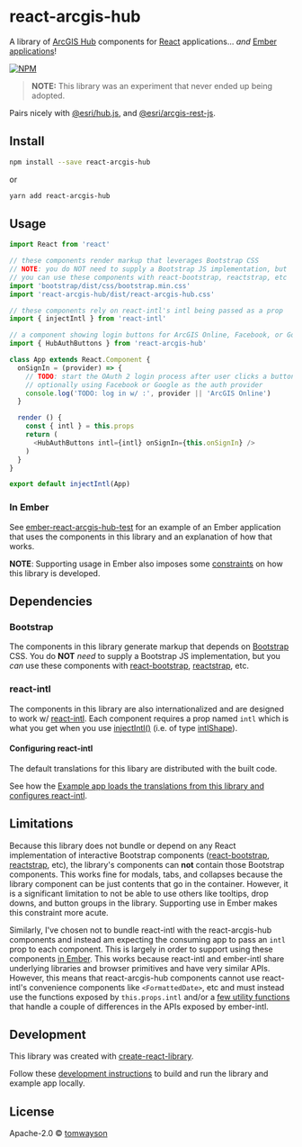 # react-arcgis-hub

A library of [ArcGIS Hub](http://hub.arcgis.com/) components for [React] applications... _and_ [Ember applications](#in-ember)! 

[![NPM](https://img.shields.io/npm/v/react-arcgis-hub.svg)](https://www.npmjs.com/package/react-arcgis-hub)

> **NOTE:** This library was an experiment that never ended up being adopted.

Pairs nicely with [@esri/hub.js](https://esri.github.io/hub.js/), and [@esri/arcgis-rest-js](https://esri.github.io/arcgis-rest-js/).

## Install

```bash
npm install --save react-arcgis-hub
```

or

```bash
yarn add react-arcgis-hub
```

## Usage

```js
import React from 'react'

// these components render markup that leverages Bootstrap CSS
// NOTE: you do NOT need to supply a Bootstrap JS implementation, but
// you can use these components with react-bootstrap, reactstrap, etc
import 'bootstrap/dist/css/bootstrap.min.css'
import 'react-arcgis-hub/dist/react-arcgis-hub.css'

// these components rely on react-intl's intl being passed as a prop
import { injectIntl } from 'react-intl'

// a component showing login buttons for ArcGIS Online, Facebook, or Google
import { HubAuthButtons } from 'react-arcgis-hub'

class App extends React.Component {
  onSignIn = (provider) => {
    // TODO: start the OAuth 2 login process after user clicks a button
    // optionally using Facebook or Google as the auth provider
    console.log('TODO: log in w/ :', provider || 'ArcGIS Online')
  }

  render () {
    const { intl } = this.props
    return (
      <HubAuthButtons intl={intl} onSignIn={this.onSignIn} />
    )
  }
}

export default injectIntl(App)
```

### In Ember
See [ember-react-arcgis-hub-test](https://github.com/tomwayson/ember-react-arcgis-hub-test) for an example of an Ember application that uses the components in this library and an explanation of how that works. 

**NOTE**: Supporting usage in Ember also imposes some [constraints](#limitations) on how this library is developed.

## Dependencies

### Bootstrap
The components in this library generate markup that depends on [Bootstrap](https://getbootstrap.com/) CSS. You do **NOT** _need_ to supply a Bootstrap JS implementation, but you _can_ use these components with [react-bootstrap], [reactstrap], etc.

### react-intl
The components in this library are also internationalized and are designed to work w/ [react-intl](https://github.com/yahoo/react-intl). Each component requires a prop named `intl` which is what you get when you use [injectIntl()](https://github.com/yahoo/react-intl/wiki/API#injection-api) (i.e. of type [intlShape](https://github.com/yahoo/react-intl/wiki/API#intlshape)).

#### Configuring react-intl

The default translations for this libary are distributed with the built code.

See how the [Example app loads the translations from this library and configures react-intl](./example/src/AppWrapper.js).

## Limitations

Because this library does not bundle or depend on any React implementation of interactive Bootstrap components ([react-bootstrap], [reactstrap], etc), the library's components can **not** contain those Bootstrap components. This works fine for modals, tabs, and collapses because the library component can be just contents that go in the container. However, it is a significant limitation to not be able to use others like tooltips, drop downs, and button groups in the library. Supporting use in Ember makes this constraint more acute.

Similarly, I've chosen not to bundle react-intl with the react-arcgis-hub components and instead am expecting the consuming app to pass an `intl` prop to each component. This is largely in order to support using these components [in Ember](#in-ember). This works because react-intl and ember-intl share underlying libraries and browser primitives and have very similar APIs. However, this means that react-arcgis-hub components cannot use react-intl's convenience components like `<FormattedDate>`, etc and must instead use the functions exposed by `this.props.intl` and/or a [few utility functions](./src/utils/index.ts) that handle a couple of differences in the APIs exposed by ember-intl.

## Development

This library was created with [create-react-library](https://www.npmjs.com/package/create-react-library).

Follow these [development instructions](https://github.com/transitive-bullshit/create-react-library#development) to build and run the library and example app locally.

## License

Apache-2.0 © [tomwayson](https://github.com/tomwayson)

[React]:https://reactjs.org/
[Ember.js]:https://www.emberjs.com/
[react-bootstrap]:https://react-bootstrap.github.io/
[reactstrap]:https://reactstrap.github.io/

